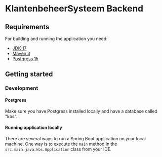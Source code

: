 # KlantenbeheerSysteem Backend

## Requirements

For building and running the application you need:

- [JDK 17](https://www.oracle.com/java/technologies/downloads/#java17)
- [Maven 3](https://maven.apache.org)
- [Postgress 15](https://www.postgresql.org/download/)

## Getting started
### Development
#### Postgress
Make sure you have Postgress installed locally and have a database called "kbs".

#### Running application locally
There are several ways to run a Spring Boot application on your local machine. One way is to execute the `main` method in the `src.main.java.kbs.Application` class from your IDE.
